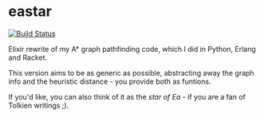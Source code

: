 eastar
======

[![Build Status](https://travis-ci.org/herenowcoder/eastar.svg)](https://travis-ci.org/herenowcoder/eastar)

Elixir rewrite of my A\* graph pathfinding code, which I did 
in Python, Erlang and Racket.

This version aims to be as generic as possible, abstracting away the graph info
and the heuristic distance - you provide both as funtions.

If you'd like, you can also think of it as the *star of Ea* - if you are
a fan of Tolkien writings ;).

